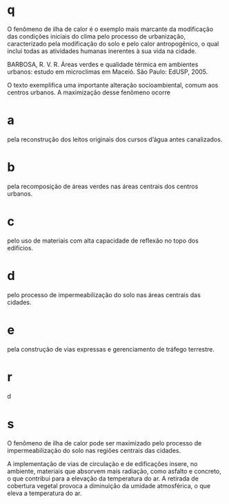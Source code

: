 # q
O fenômeno de ilha de calor é o exemplo mais marcante da modificação das condições iniciais do clima pelo processo de urbanização, caracterizado pela modificação do solo e pelo calor antropogênico, o qual inclui todas as atividades humanas inerentes à sua vida na cidade.

BARBOSA, R. V. R. Áreas verdes e qualidade térmica em ambientes urbanos: estudo em microclimas em Maceió. São Paulo: EdUSP, 2005.

O texto exemplifica uma importante alteração socioambiental, comum aos centros urbanos. A maximização desse fenômeno ocorre

# a
pela reconstrução dos leitos originais dos cursos d’água antes canalizados.

# b
pela recomposição de áreas verdes nas áreas centrais dos centros urbanos.

# c
pelo uso de materiais com alta capacidade de reflexão no topo dos edifícios.

# d
pelo processo de impermeabilização do solo nas áreas centrais das cidades.

# e
pela construção de vias expressas e gerenciamento de tráfego terrestre.

# r
d

# s
O fenômeno de ilha de calor pode ser maximizado pelo processo de impermeabilização do solo nas regiões centrais das cidades.

A implementação de vias de circulação e de edificações insere, no ambiente, materiais que absorvem mais radiação, como asfalto e concreto, o que contribui para a elevação da temperatura do ar. A retirada de cobertura vegetal provoca a diminuição da umidade atmosférica, o que eleva a temperatura do ar.
